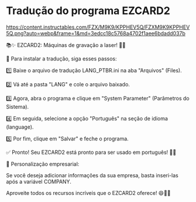 # Tradução do programa EZCARD2

https://content.instructables.com/FZX/M9K9/KPPHEV5Q/FZXM9K9KPPHEV5Q.png?auto=webp&frame=1&md=3edcc18c5768a4702f1aee6bdadd037b

📚✨ EZCARD2: Máquinas de gravação a laser! 💪🔥

🔹 Para instalar a tradução, siga esses passos:

1️⃣ Baixe o arquivo de tradução LANG_PTBR.ini na aba "Arquivos" (Files).

2️⃣ Vá até a pasta "LANG" e cole o arquivo baixado.

3️⃣ Agora, abra o programa e clique em "System Parameter" (Parâmetros do Sistema).

4️⃣ Em seguida, selecione a opção "Português" na seção de idioma (language).

5️⃣ Por fim, clique em "Salvar" e feche o programa.

✅ Pronto! Seu EZCARD2 está pronto para ser usado em português! 🎉🌟

🏢 Personalização empresarial:

Se você deseja adicionar informações da sua empresa, basta inseri-las após a variável COMPANY.

Aproveite todos os recursos incríveis que o EZCARD2 oferece! 😄💼🚀
